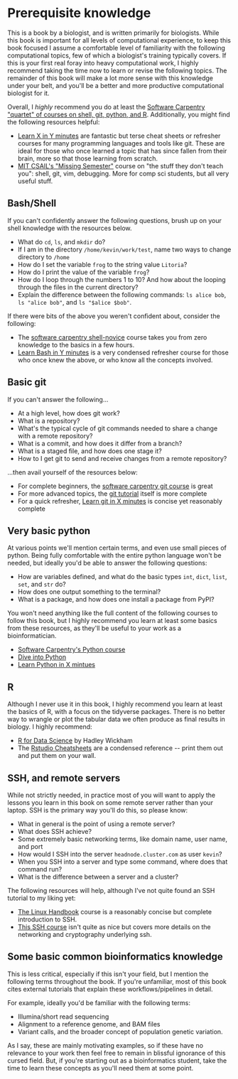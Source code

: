 # Prerequisite knowledge

This is a book by a biologist, and is written primarily for biologists. While this book is important for all levels of computational experience, to keep this book focused I assume a comfortable level of familiarity with the following computational topics, few of which a biologist's training typically covers. If this is your first real foray into heavy computational work, I highly recommend taking the time now to learn or revise the following topics. The remainder of this book will make a lot more sense with this knowledge under your belt, and you'll be a better and more productive computational biologist for it.

Overall, I *highly* recommend you do at least the [Software Carpentry "quartet" of courses on shell, git, python, and R](https://software-carpentry.org/lessons/). Additionally, you might find the following resources helpful:

- [Learn X in Y minutes](https://learnxinyminutes.com/) are fantastic but terse cheat sheets or refresher courses for many programming languages and tools like git. These are ideal for those who once learned a topic that has since fallen from their brain, more so that those learning from scratch.
- [MIT CSAIL's "Missing Semester"](https://missing.csail.mit.edu/) course on "the stuff they don't teach you": shell, git, vim, debugging. More for comp sci students, but all very useful stuff.


## Bash/Shell

If you can't confidently answer the following questions, brush up on your shell knowledge with the resources below.

- What do `cd`, `ls`, and `mkdir` do?
- If I am in the directory `/home/kevin/work/test`, name two ways to change directory to `/home`
- How do I set the variable `frog` to the string value `Litoria`?
- How do I print the value of the variable `frog`?
- How do I loop through the numbers 1 to 10? And how about the looping through the files in the current directory?
- Explain the difference between the following commands: `ls alice bob`, `ls "alice bob"`, and `ls "$alice $bob"`.

If there were bits of the above you weren't confident about, consider the following:

- The [software carpentry shell-novice](https://swcarpentry.github.io/shell-novice/) course takes you from zero knowledge to the basics in a few hours.
- [Learn Bash in Y minutes](https://learnxinyminutes.com/docs/bash/) is a very condensed refresher course for those who once knew the above, or who know all the concepts involved.

## Basic git

If you can't answer the following...

- At a high level, how does git work?
- What is a repository?
- What's the typical cycle of git commands needed to share a change with a remote repository?
- What is a commit, and how does it differ from a branch?
- What is a staged file, and how does one stage it?
- How to I get git to send and receive changes from a remote repository?

...then avail yourself of the resources below:

- For complete beginners, the [software carpentry git course](https://swcarpentry.github.io/git-novice/) is great
- For more advanced topics, the [git tutorial](https://git-scm.com/docs/gittutorial) itself is more complete
- For a quick refresher, [Learn git in X minutes](https://learnxinyminutes.com/docs/git/) is concise yet reasonably complete


## Very basic python

At various points we'll mention certain terms, and even use small pieces of python. Being fully comfortable with the entire python language won't be needed, but ideally you'd be able to answer the following questions:

- How are variables defined, and what do the basic types `int`, `dict`, `list`, `set`, and `str` do?
- How does one output something to the terminal?
- What is a package, and how does one install a package from PyPI?

You won't need anything like the full content of the following courses to follow this book, but I highly recommend you learn at least some basics from these resources, as they'll be useful to your work as a bioinformatician.

- [Software Carpentry's Python course](https://swcarpentry.github.io/python-novice-inflammation/)
- [Dive into Python](https://diveintopython3.problemsolving.io/)
- [Learn Python in X mintues](https://learnxinyminutes.com/docs/python/)


## R

Although I never use it in this book, I highly recommend you learn at least the basics of R, with a focus on the tidyverse packages. There is no better way to wrangle or plot the tabular data we often produce as final results in biology. I highly recommend:


- [R for Data Science](https://r4ds.hadley.nz/) by Hadley Wickham
- The [Rstudio Cheatsheets](https://posit.co/resources/cheatsheets/) are a condensed reference -- print them out and put them on your wall.


## SSH, and remote servers

While not strictly needed, in practice most of you will want to apply the lessons you learn in this book on some remote server rather than your laptop. SSH is the primary way you'll do this, so please know:

- What in general is the point of using a remote server?
- What does SSH achieve?
- Some extremely basic networking terms, like domain name, user name, and port
- How would I SSH into the server `headnode.cluster.com` as user `kevin`?
- When you SSH into a server and type some command, where does that command run?
- What is the difference between a server and a cluster?

The following resources will help, although I've not quite found an SSH tutorial to my liking yet:

- [The Linux Handbook](https://linuxhandbook.com/ssh-basics/) course is a reasonably concise but complete introduction to SSH.
- [This SSH course](https://www.hostinger.com/tutorials/ssh-tutorial-how-does-ssh-work) isn't quite as nice but covers more details on the networking and cryptography underlying ssh.



## Some basic common bioinformatics knowledge

This is less critical, especially if this isn't your field, but I mention the following terms throughout the book. If you're unfamiliar, most of this book cites external tutorials that explain these workflows/pipelines in detail.

For example, ideally you'd be familiar with the following terms:

- Illumina/short read sequencing
- Alignment to a reference genome, and BAM files
- Variant calls, and the broader concept of population genetic variation.

As I say, these are mainly motivating examples, so if these have no relevance to your work then feel free to remain in blissful ignorance of this cursed field. But, if you're starting out as a bioinformatics student, take the time to learn these concepts as you'll need them at some point.
